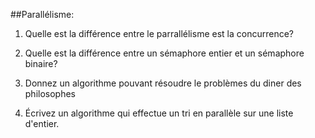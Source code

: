 ##Parallélisme:

1. Quelle est la différence entre le parrallélisme est la concurrence?

2. Quelle est la différence entre un sémaphore entier et un sémaphore binaire?

3. Donnez un algorithme pouvant résoudre le problèmes du diner des philosophes

4. Écrivez un algorithme qui effectue un tri en parallèle sur une liste d'entier.

